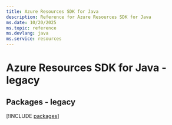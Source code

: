 ```yaml
---
title: Azure Resources SDK for Java
description: Reference for Azure Resources SDK for Java
ms.date: 10/20/2025
ms.topic: reference
ms.devlang: java
ms.service: resources
---
```

# Azure Resources SDK for Java - legacy
## Packages - legacy
[!INCLUDE [packages](resources-index.md)]